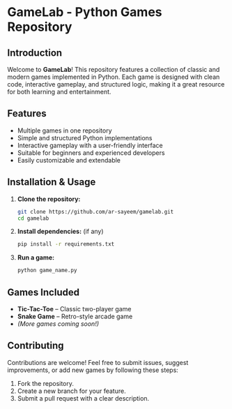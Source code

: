 # GameLab - Python Games Repository

## Introduction
Welcome to **GameLab**! This repository features a collection of classic and modern games implemented in Python. Each game is designed with clean code, interactive gameplay, and structured logic, making it a great resource for both learning and entertainment.

## Features
- Multiple games in one repository
- Simple and structured Python implementations
- Interactive gameplay with a user-friendly interface
- Suitable for beginners and experienced developers
- Easily customizable and extendable

## Installation & Usage
1. **Clone the repository:**
   ```bash
   git clone https://github.com/ar-sayeem/gamelab.git
   cd gamelab
   ```
2. **Install dependencies:** (if any)
   ```bash
   pip install -r requirements.txt
   ```
3. **Run a game:**
   ```bash
   python game_name.py
   ```

## Games Included
- **Tic-Tac-Toe** – Classic two-player game
- **Snake Game** – Retro-style arcade game
- *(More games coming soon!)*

## Contributing
Contributions are welcome! Feel free to submit issues, suggest improvements, or add new games by following these steps:
1. Fork the repository.
2. Create a new branch for your feature.
3. Submit a pull request with a clear description.